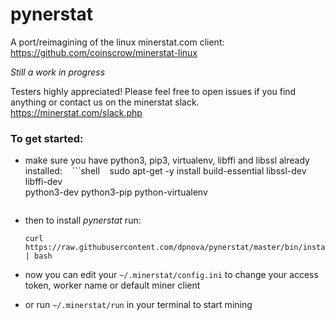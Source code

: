 # pynerstat

A port/reimagining of the linux minerstat.com client: https://github.com/coinscrow/minerstat-linux

*Still a work in progress*

Testers highly appreciated! Please feel free to open issues if you find anything or contact us on
the minerstat slack. https://minerstat.com/slack.php


### To get started:

* make sure you have python3, pip3, virtualenv, libffi and libssl already installed:
    ```shell
    sudo apt-get -y install build-essential libssl-dev libffi-dev \
        python3-dev python3-pip python-virtualenv
    ```

* then to install *pynerstat* run:
    ```shell
    curl https://raw.githubusercontent.com/dpnova/pynerstat/master/bin/install | bash
    ```

* now you can edit your `~/.minerstat/config.ini` to change your access token, worker name or
  default miner client

* or run `~/.minerstat/run` in your terminal to start mining
